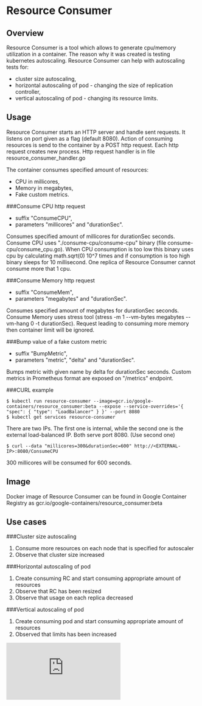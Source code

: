# Resource Consumer

## Overview
Resource Consumer is a tool which allows to generate cpu/memory utilization in a container.
The reason why it was created is testing kubernetes autoscaling.
Resource Consumer can help with autoscaling tests for:
- cluster size autoscaling,
- horizontal autoscaling of pod - changing the size of replication controller,
- vertical autoscaling of pod - changing its resource limits.

## Usage
Resource Consumer starts an HTTP server and handle sent requests.
It listens on port given as a flag (default 8080).
Action of consuming resources is send to the container by a POST http request.
Each http request creates new process.
Http request handler is in file resource_consumer_handler.go 

The container consumes specified amount of resources:

- CPU in millicores,
- Memory in megabytes,
- Fake custom metrics.

###Consume CPU http request
- suffix "ConsumeCPU",
- parameters "millicores" and "durationSec".

Consumes specified amount of millicores for durationSec seconds.
Consume CPU uses "./consume-cpu/consume-cpu" binary (file consume-cpu/consume_cpu.go).
When CPU consumption is too low this binary uses cpu by calculating math.sqrt(0) 10^7 times
and if consumption is too high binary sleeps for 10 millisecond.
One replica of Resource Consumer cannot consume more that 1 cpu.

###Consume Memory http request
- suffix "ConsumeMem",
- parameters "megabytes" and "durationSec".

Consumes specified amount of megabytes for durationSec seconds.
Consume Memory uses stress tool (stress -m 1 --vm-bytes megabytes --vm-hang 0 -t durationSec).
Request leading to consuming more memory then container limit will be ignored.

###Bump value of a fake custom metric
- suffix "BumpMetric",
- parameters "metric", "delta" and "durationSec".

Bumps metric with given name by delta for durationSec seconds.
Custom metrics in Prometheus format are exposed on "/metrics" endpoint.

###CURL example
```console
$ kubectl run resource-consumer --image=gcr.io/google-containers/resource_consumer:beta --expose --service-overrides='{ "spec": { "type": "LoadBalancer" } }' --port 8080
$ kubectl get services resource-consumer
```

There are two IPs.  The first one is internal, while the second one is the external load-balanced IP.  Both serve port 8080. (Use second one)

```console
$ curl --data "millicores=300&durationSec=600" http://<EXTERNAL-IP>:8080/ConsumeCPU
```

300 millicores will be consumed for 600 seconds.

## Image

Docker image of Resource Consumer can be found in Google Container Registry as gcr.io/google-containers/resource_consumer:beta

## Use cases

###Cluster size autoscaling
1. Consume more resources on each node that is specified for autoscaler
2. Observe that cluster size increased

###Horizontal autoscaling of pod
1. Create consuming RC and start consuming appropriate amount of resources
2. Observe that RC has been resized
3. Observe that usage on each replica decreased

###Vertical autoscaling of pod
1. Create consuming pod and start consuming appropriate amount of resources
2. Observed that limits has been increased




[![Analytics](https://kubernetes-site.appspot.com/UA-36037335-10/GitHub/test/images/resource-consumer/README.md?pixel)]()
